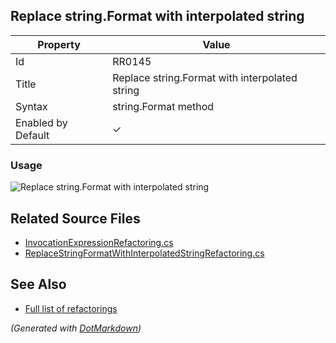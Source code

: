 ## Replace string\.Format with interpolated string

| Property           | Value                                           |
| ------------------ | ----------------------------------------------- |
| Id                 | RR0145                                          |
| Title              | Replace string\.Format with interpolated string |
| Syntax             | string\.Format method                           |
| Enabled by Default | &#x2713;                                        |

### Usage

![Replace string.Format with interpolated string](../../images/refactorings/ReplaceStringFormatWithInterpolatedString.png)

## Related Source Files

* [InvocationExpressionRefactoring.cs](../../src/Refactorings/CSharp/Refactorings/InvocationExpressionRefactoring.cs)
* [ReplaceStringFormatWithInterpolatedStringRefactoring.cs](../../src/Refactorings/CSharp/Refactorings/ReplaceStringFormatWithInterpolatedStringRefactoring.cs)

## See Also

* [Full list of refactorings](Refactorings.md)

*\(Generated with [DotMarkdown](http://github.com/JosefPihrt/DotMarkdown)\)*